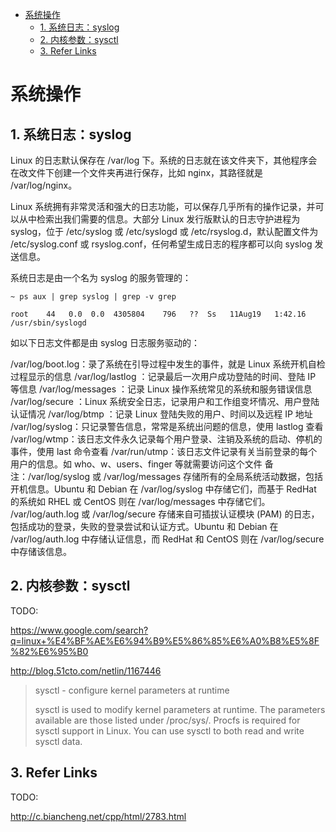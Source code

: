- [系统操作](#系统操作)
  - [1. 系统日志：syslog](#1-系统日志syslog)
  - [2. 内核参数：sysctl](#2-内核参数sysctl)
  - [3. Refer Links](#3-refer-links)

# 系统操作

## 1. 系统日志：syslog

Linux 的日志默认保存在 /var/log 下。系统的日志就在该文件夹下，其他程序会在改文件下创建一个文件夹再进行保存，比如 nginx，其路径就是 /var/log/nginx。

Linux 系统拥有非常灵活和强大的日志功能，可以保存几乎所有的操作记录，并可以从中检索出我们需要的信息。大部分 Linux 发行版默认的日志守护进程为 syslog，位于 /etc/syslog 或 /etc/syslogd 或 /etc/rsyslog.d，默认配置文件为 /etc/syslog.conf 或 rsyslog.conf，任何希望生成日志的程序都可以向 syslog 发送信息。

系统日志是由一个名为 syslog 的服务管理的：
```
~ ps aux | grep syslog | grep -v grep

root    44   0.0  0.0  4305804    796   ??  Ss   11Aug19   1:42.16 /usr/sbin/syslogd
```

如以下日志文件都是由 syslog 日志服务驱动的：

/var/log/boot.log：录了系统在引导过程中发生的事件，就是 Linux 系统开机自检过程显示的信息
/var/log/lastlog ：记录最后一次用户成功登陆的时间、登陆 IP 等信息
/var/log/messages ：记录 Linux 操作系统常见的系统和服务错误信息
/var/log/secure ：Linux 系统安全日志，记录用户和工作组变坏情况、用户登陆认证情况
/var/log/btmp ：记录 Linux 登陆失败的用户、时间以及远程 IP 地址
/var/log/syslog：只记录警告信息，常常是系统出问题的信息，使用 lastlog 查看
/var/log/wtmp：该日志文件永久记录每个用户登录、注销及系统的启动、停机的事件，使用 last 命令查看
/var/run/utmp：该日志文件记录有关当前登录的每个用户的信息。如 who、w、users、finger 等就需要访问这个文件
备注：/var/log/syslog 或 /var/log/messages 存储所有的全局系统活动数据，包括开机信息。Ubuntu 和 Debian 在 /var/log/syslog 中存储它们，而基于 RedHat 的系统如 RHEL 或 CentOS 则在 /var/log/messages 中存储它们。 /var/log/auth.log 或 /var/log/secure 存储来自可插拔认证模块 (PAM) 的日志，包括成功的登录，失败的登录尝试和认证方式。Ubuntu 和 Debian 在 /var/log/auth.log 中存储认证信息，而 RedHat 和 CentOS 则在 /var/log/secure 中存储该信息。

## 2. 内核参数：sysctl

TODO:

https://www.google.com/search?q=linux+%E4%BF%AE%E6%94%B9%E5%86%85%E6%A0%B8%E5%8F%82%E6%95%B0

http://blog.51cto.com/netlin/1167446

> sysctl - configure kernel parameters at runtime
>
> sysctl is used to modify kernel parameters at runtime. The parameters available are those listed under /proc/sys/. Procfs is required for sysctl support in Linux. You can use sysctl to both read and write sysctl data.

## 3. Refer Links

TODO:

http://c.biancheng.net/cpp/html/2783.html